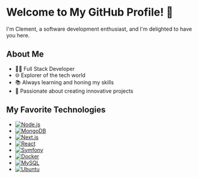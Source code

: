 # Welcome to My GitHub Profile! 👋

I'm Clement, a software development enthusiast, and I'm delighted to have you here.

## About Me

- 👨‍💻 Full Stack Developer
- 🌐 Explorer of the tech world
- 📚 Always learning and honing my skills
- 🚀 Passionate about creating innovative projects

## My Favorite Technologies

- [![Node.js](https://img.shields.io/badge/Node.js-14.x-339933?style=flat-square&logo=node.js&color=339933&logoColor=white)](https://nodejs.org/)
- [![MongoDB](https://img.shields.io/badge/MongoDB-4.x-47A248?style=flat-square&logo=mongodb&color=47A248&logoColor=white)](https://www.mongodb.com/)
- [![Next.js](https://img.shields.io/badge/Next.js-12.x-000000?style=flat-square&logo=next.js&color=000000&logoColor=white)](https://nextjs.org/)
- [![React](https://img.shields.io/badge/React-17.x-61DAFB?style=flat-square&logo=react&color=61DAFB&logoColor=white)](https://reactjs.org/)
- [![Symfony](https://img.shields.io/badge/Symfony-5.x-000000?style=flat-square&logo=symfony&color=000000&logoColor=white)](https://symfony.com/)
- [![Docker](https://img.shields.io/badge/Docker-latest-2496ED?style=flat-square&logo=docker&color=2496ED&logoColor=white)](https://www.docker.com/)
- [![MySQL](https://img.shields.io/badge/MySQL-latest-4479A1?style=flat-square&logo=mysql&color=4479A1&logoColor=white)](https://www.mysql.com/)
- [![Ubuntu](https://img.shields.io/badge/Ubuntu-latest-E95420?style=flat-square&logo=ubuntu&color=E95420&logoColor=white)](https://ubuntu.com/)



